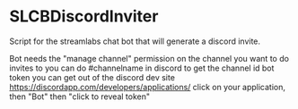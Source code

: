 # SLCBDiscordInviter
Script for the streamlabs chat bot that will generate a discord invite. 




Bot needs the "manage channel" permission on the channel you want to do invites to
you can do \#channelname in discord to get the channel id
bot token you can get out of the discord dev site
https://discordapp.com/developers/applications/
click on your application, then "Bot" then "click to reveal token"
